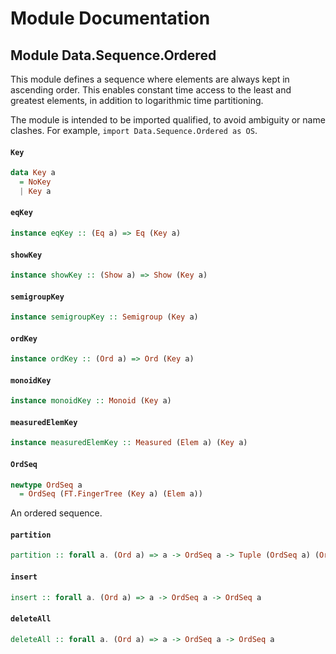 # Module Documentation

## Module Data.Sequence.Ordered


This module defines a sequence where elements are always kept in ascending
order. This enables constant time access to the least and greatest
elements, in addition to logarithmic time partitioning.

The module is intended to be imported qualified, to avoid ambiguity or
name clashes. For example, `import Data.Sequence.Ordered as OS`.

#### `Key`

``` purescript
data Key a
  = NoKey 
  | Key a
```


#### `eqKey`

``` purescript
instance eqKey :: (Eq a) => Eq (Key a)
```


#### `showKey`

``` purescript
instance showKey :: (Show a) => Show (Key a)
```


#### `semigroupKey`

``` purescript
instance semigroupKey :: Semigroup (Key a)
```


#### `ordKey`

``` purescript
instance ordKey :: (Ord a) => Ord (Key a)
```


#### `monoidKey`

``` purescript
instance monoidKey :: Monoid (Key a)
```


#### `measuredElemKey`

``` purescript
instance measuredElemKey :: Measured (Elem a) (Key a)
```


#### `OrdSeq`

``` purescript
newtype OrdSeq a
  = OrdSeq (FT.FingerTree (Key a) (Elem a))
```

An ordered sequence.

#### `partition`

``` purescript
partition :: forall a. (Ord a) => a -> OrdSeq a -> Tuple (OrdSeq a) (OrdSeq a)
```


#### `insert`

``` purescript
insert :: forall a. (Ord a) => a -> OrdSeq a -> OrdSeq a
```


#### `deleteAll`

``` purescript
deleteAll :: forall a. (Ord a) => a -> OrdSeq a -> OrdSeq a
```